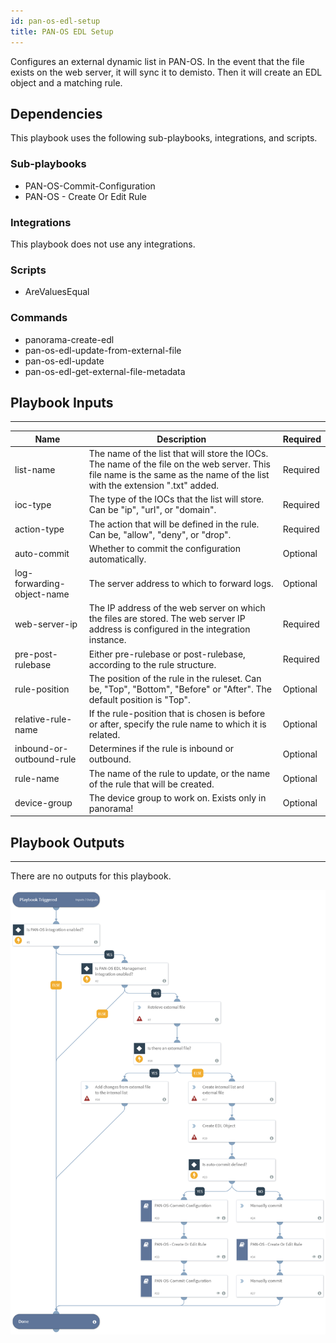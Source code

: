 ```yaml
---
id: pan-os-edl-setup
title: PAN-OS EDL Setup
---
```


Configures an external dynamic list in PAN-OS.
In the event that the file exists on the web server, it will sync it to demisto. Then it will create an EDL object and a matching rule.

## Dependencies
This playbook uses the following sub-playbooks, integrations, and scripts.

### Sub-playbooks
* PAN-OS-Commit-Configuration
* PAN-OS - Create Or Edit Rule

### Integrations
This playbook does not use any integrations.

### Scripts
* AreValuesEqual

### Commands
* panorama-create-edl
* pan-os-edl-update-from-external-file
* pan-os-edl-update
* pan-os-edl-get-external-file-metadata

## Playbook Inputs
---

| **Name** | **Description** | **Required** |
| --- | --- | --- |
| list-name | The name of the list that will store the IOCs. The name of the file on the web server. This file name is the same as the name of the list with the extension ".txt" added. | Required |
| ioc-type | The type of the IOCs that the list will store. Can be "ip", "url", or "domain". | Required |
| action-type | The action that will be defined in the rule. Can be, "allow", "deny", or "drop". | Required |
| auto-commit | Whether to commit the configuration automatically. | Optional |
| log-forwarding-object-name | The server address to which to forward logs. | Optional |
| web-server-ip | The IP address of the web server on which the files are stored. The web server IP address is configured in the integration instance. | Required |
| pre-post-rulebase | Either pre-rulebase or post-rulebase,  according to the rule structure. | Required |
| rule-position | The position of the rule in the ruleset. Can be, "Top", "Bottom", "Before" or "After". The default position is "Top". | Optional |
| relative-rule-name | If the rule-position that is chosen is before or after, specify the rule name to which it is related. |Optional |
| inbound-or-outbound-rule | Determines if the rule is inbound or outbound. | Optional |
| rule-name | The name of the rule to update, or the name of the rule that will be created. | Optional |
| device-group | The device group to work on. Exists only in panorama! | Optional |

## Playbook Outputs
---
There are no outputs for this playbook.

![PAN-OS_EDL_Setup](https://github.com/ElazarK/content-docs/blob/master/images/playbooks/PAN-OS_EDL_Setup.png)
